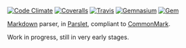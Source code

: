 [![Code Climate](https://img.shields.io/codeclimate/github/joelmeyerhamme/commonmark_parslet.svg?style=flat)](https://codeclimate.com/github/joelmeyerhamme/commonmark_parslet)
[![Coveralls](https://img.shields.io/coveralls/joelmeyerhamme/commonmark_parslet.svg?style=flat)](https://coveralls.io/r/joelmeyerhamme/commonmark_parslet)
[![Travis](https://img.shields.io/travis/joelmeyerhamme/commonmark_parslet.svg?style=flat)](https://travis-ci.org/joelmeyerhamme/commonmark_parslet)
[![Gemnasium](https://img.shields.io/gemnasium/joelmeyerhamme/commonmark_parslet.svg?style=flat)](https://gemnasium.com/joelmeyerhamme/commonmark_parslet)
[![Gem](https://img.shields.io/gem/v/commonmark_parslet.svg?style=flat)](https://rubygems.org/gems/commonmark_parslet)

[Markdown](http://daringfireball.net/projects/markdown/) parser, in [Parslet](http://kschiess.github.com/parslet), compliant to [CommonMark](http://commonmark.org/).

Work in progress, still in very early stages.
